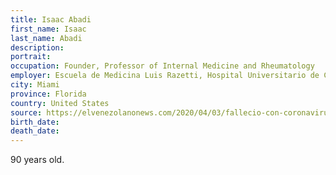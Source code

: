 ```yaml
---
title: Isaac Abadi
first_name: Isaac
last_name: Abadi
description: 
portrait: 
occupation: Founder, Professor of Internal Medicine and Rheumatology
employer: Escuela de Medicina Luis Razetti, Hospital Universitario de Caracas
city: Miami
province: Florida
country: United States
source: https://elvenezolanonews.com/2020/04/03/fallecio-con-coronavirus-el-destacado-medico-venezolano-isaac-abadi-en-miami/
birth_date: 
death_date: 
---
```


90 years old.